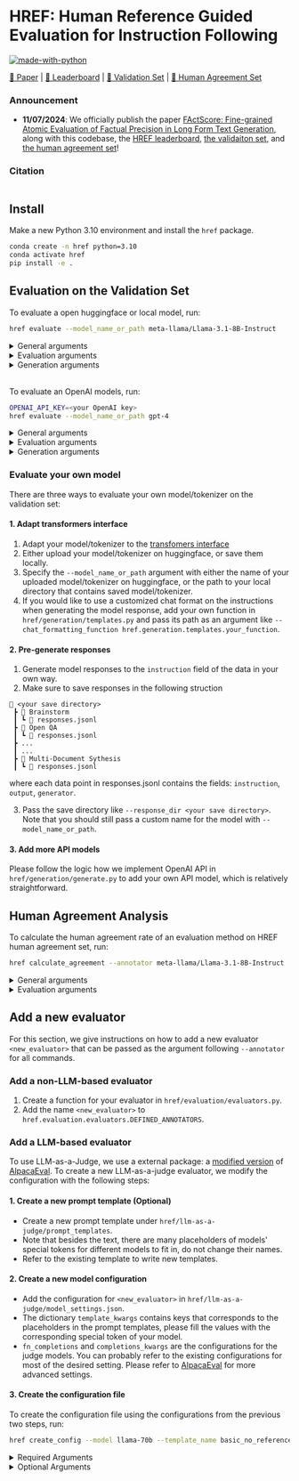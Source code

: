 # HREF: Human Reference Guided Evaluation for Instruction Following

[![made-with-python](https://img.shields.io/badge/Made%20with-Python-red.svg)](#python)

[📑 Paper]() | [🤗 Leaderboard]() | [🤗 Validation Set]() | [🤗 Human Agreement Set]()
 

### Announcement
* **11/07/2024**: We officially publish the paper [FActScore: Fine-grained Atomic Evaluation of Factual Precision in Long Form Text Generation](https://arxiv.org/abs/2305.14251), along with this codebase, the [HREF leaderboard](), [the validaiton set](), and [the human agreement set]()! 

### Citation
```

```

## Install
Make a new Python 3.10 environment and install the `href` package.

```bash
conda create -n href python=3.10
conda activate href
pip install -e .
```

## Evaluation on the Validation Set
To evaluate a open huggingface or local model, run:
```bash
href evaluate --model_name_or_path meta-llama/Llama-3.1-8B-Instruct
```
<details>
<summary> General arguments </summary>

- `--model_name_or_path`: the huggingface model name or the path to a local directory that contains the model to use for evaluation.
- `--dataset`: the huggingface dataset name or the path to a local file to use for evaluation. Default to use the validation set of HREF.
- `--split`: the split to use in `dataset`.
- `--nr_cateogry`: categories in the HREF to include. Default to use all 8 categories.
- `--seed`: random seed.
- `--save_dir`: directory to save all results.
- `--cache_dir`: the directory to store downloaded datasets, models, and intermmediate annotation files
</details>

<details>
<summary> Evaluation arguments </summary>

- `annotator`: name of the evaluation methods. It has to be one the three following: 1. a basic annotator defined in `evaluation/evaluators.DEFINED_ANNOTATORS`. 2. a configuration name for LLM-as-a-Judge that corresponds to a directory in `llm-as-a-judge`. 3. a suite of the above two types of unit evaluators defined in `evaluation/evaluators.DEFINED_ANNOTATOR_SUITE_DICT`. Default to be suite `ahref` that we defined in our paper.
- `--config_dir`: the directory to contain configures for LLM-as-a-Judge evaluators.
- `--use_human_reference`: whether of not `annotator` needs to use the human reference. No need to specify if `annotator` specifies a evaluator suite. 
</details>

<details>
<summary> Generation arguments </summary>

- `--response_dir`: the directory that contains pre-generated model outputs. If specified, we will skip output generation and jump directly into evaluation.
- `--use_vllm`: if given, we will use vLLM to generate the responses.
- `--tokenizer_name_or_path`: the huggingface tokenizer name or the path to a local directory that contains the tokenizer to use for evaluation. If not specified, we will use the same ones as `model_name_or_path`.
- `--use_slow_tokenizer`: if given, we will use the slow tokenizer.
- `--max_new_tokens`: maximum number of new tokens to generate.
- `--temperature`: the temperature we use for model generation. Default to be 0.0.
- `--batch_size`: batch size for generation.
- `--load_in_8bit`: load model in 8bit mode, which will reduce memory and speed up inference.
- `--gptq`: if given, we're evaluating a 4-bit quantized GPTQ model.
- `--use_chat_format`: if given, we will use the chat format for the prompts.
- `--chat_formatting_function`: the name of the function to use to create the chat format. This function will be dynamically imported. Functions are specified in `generation/templates.py`. Default to use the chat template in the tokenizer.
</details>

<br>

To evaluate an OpenAI models, run:
```bash
OPENAI_API_KEY=<your OpenAI key>
href evaluate --model_name_or_path gpt-4
```
<details>
<summary> General arguments </summary>

- `--model_name_or_path`: the huggingface model name or the path to a local directory that contains the model to use for evaluation.
- `--dataset`: the huggingface dataset name or the path to a local file to use for evaluation. Default to use the validation set of HREF.
- `--split`: the split to use in `dataset`.
- `--nr_cateogry`: categories in the HREF to include. Default to use all 8 categories.
- `--seed`: random seed.
- `--save_dir`: directory to save all results.
- `--cache_dir`: the directory to store downloaded datasets, models, and intermmediate annotation files
</details>

<details>
<summary> Evaluation arguments </summary>

- `annotator`: name of the evaluation methods. It has to be one the three following: 1. a basic annotator defined in `evaluation/evaluators.DEFINED_ANNOTATORS`. 2. a configuration name for LLM-as-a-Judge that corresponds to a directory in `llm-as-a-judge`. 3. a suite of the above two types of unit evaluators defined in `evaluation/evaluators.DEFINED_ANNOTATOR_SUITE_DICT`. Default to be suite `ahref` that we defined in our paper.
- `--config_dir`: the directory to contain configures for LLM-as-a-Judge evaluators.
- `--use_human_reference`: whether of not `annotator` needs to use the human reference. No need to specify if `annotator` specifies a evaluator suite. 
</details>

<details>
<summary> Generation arguments </summary>

- `--response_dir`: the directory that contains pre-generated model outputs. If specified, we will skip output generation and jump directly into evaluation.
- `--max_new_tokens`: maximum number of new tokens to generate.
- `--temperature`: the temperature we use for model generation. Default to be 0.0. 
</details>

### Evaluate your own model
There are three ways to evaluate your own model/tokenizer on the validation set:

#### 1. Adapt transformers interface
1. Adapt your model/tokenizer to the [transfomers interface](https://huggingface.co/docs/transformers/index)
2. Either upload your model/tokenizer on huggingface, or save them locally.
3. Specify the `--model_name_or_path` argument with either the name of your uploaded model/tokenizer on huggingface, or the path to your local directory that contains saved model/tokenizer.
4. If you would like to use a customized chat format on the instructions when generating the model response, add your own function in `href/generation/templates.py` and pass its path as an argument like `--chat_formatting_function href.generation.templates.your_function`.

#### 2. Pre-generate responses
1. Generate model responses to the `instruction` field of the data in your own way.
2. Make sure to save responses in the following struction 
```
📂 <your save directory>
 ┣ 📂 Brainstorm
 ┃ ┗ 📜 responses.jsonl
 ┣ 📂 Open QA
 ┃ ┗ 📜 responses.jsonl
 ┣ ...
 ┃ ...
 ┣ 📂 Multi-Document Sythesis
 ┃ ┗ 📜 responses.jsonl
```
where each data point in responses.jsonl contains the fields: `instruction`, `output`, `generator`.

3. Pass the save directory like `--response_dir <your save directory>`. Note that you should still pass a custom name for the model with `--model_name_or_path`.

#### 3. Add more API models
Please follow the logic how we implement OpenAI API in `href/generation/generate.py` to add your own API model, which is relatively straightforward.


## Human Agreement Analysis
To calculate the human agreement rate of an evaluation method on HREF human agreement set, run:
```bash
href calculate_agreement --annotator meta-llama/Llama-3.1-8B-Instruct
```
<details>
<summary> General arguments </summary>

- `--dataset`: the huggingface dataset name or the path to a local file to use for analysis. Default to use the human agreement set of HREF.
- `--split`: the split to use in `dataset`.
- `--nr_cateogry`: categories in the HREF to include. Default to use all 8 categories.
- `--seed`: random seed.
- `--save_dir`: directory to save all results.
- `--cache_dir`: the directory to store downloaded datasets, models, and intermmediate annotation files
</details>

<details>
<summary> Evaluation arguments </summary>

- `annotator`: name of the evaluation methods. It has to be one the three following: 1. a basic annotator defined in `evaluation/evaluators.DEFINED_ANNOTATORS`. 2. a configuration name for LLM-as-a-Judge that corresponds to a directory in `llm-as-a-judge`. 3. a suite of the above two types of unit evaluators defined in `evaluation/evaluators.DEFINED_ANNOTATOR_SUITE_DICT`. Default to be suite `ahref` that we defined in our paper.
- `--config_dir`: the directory to contain configures for LLM-as-a-Judge evaluators.
- `--use_human_reference`: whether of not `annotator` needs to use the human reference. No need to specify if `annotator` specifies a evaluator suite. 
</details>


## Add a new evaluator
For this section, we give instructions on how to add a new evaluator `<new_evaluator>` that can be passed as the argument following `--annotator` for all commands. 

### Add a non-LLM-based evaluator
1. Create a function for your evaluator in `href/evaluation/evaluators.py`.
2. Add the name `<new_evaluator>` to `href.evaluation.evaluators.DEFINED_ANNOTATORS`.

### Add a LLM-based evaluator
To use LLM-as-a-Judge, we use a external package: a [modified version](https://github.com/tatsu-lab/alpaca_eval) of [AlpacaEval](https://github.com/tatsu-lab/alpaca_eval). To create a new LLM-as-a-judge evaluator, we modify the configuration with the following steps:

#### 1. Create a new prompt template (Optional)
* Create a new prompt template under `href/llm-as-a-judge/prompt_templates`. 
* Note that besides the text, there are many placeholders of models' special tokens for different models to fit in, do not change their names. 
* Refer to the existing template to write new templates.

#### 2. Create a new model configuration
* Add the configuration for `<new_evaluator>` in `href/llm-as-a-judge/model_settings.json`. 
* The dictionary `template_kwargs` contains keys that corresponds to the placeholders in the prompt templates, please fill the values with the corresponding special token of your model.
* `fn_completions` and `completions_kwargs` are the configurations for the judge models. You can probably refer to the existing configurations for most of the desired setting. Please refer to [AlpacaEval](https://github.com/tatsu-lab/alpaca_eval) for more advanced settings.

#### 3. Create the configuration file 
To create the configuration file using the configurations from the previous two steps, run:
```bash
href create_config --model llama-70b --template_name basic_no_reference 
```
<details>
<summary> Required Arguments </summary>

- `--model_config_name`: the name of the model configuration used as the judge defined in `href/llm-as-a-judge/model_settings.json`.
- `--template_name`: the name of the template file in `href/llm-as-a-judge/prompt_templates` (without the suffix).
</details>

<details>
<summary> Optional Arguments </summary>

- `--config_dir`: the directory to save the resulting configuration.
- `--no_exmple`: if specified, remove the demonstration examples in the prompt.
- `--temperature`: the temperature for the judge model.
</details>